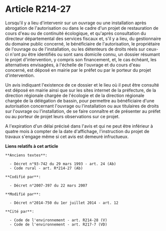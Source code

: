 # Article R214-27

Lorsqu'il y a lieu d'intervenir sur un ouvrage ou une installation après abrogation de l'autorisation ou dans le cadre d'un
projet de restauration de cours d'eau ou de continuité écologique, et qu'après consultation du directeur départemental des
services fiscaux et, s'il y a lieu, du gestionnaire du domaine public concerné, le bénéficiaire de l'autorisation, le
propriétaire de l'ouvrage ou de l'installation, ou les détenteurs de droits réels sur ceux-ci n'ont pu être identifiés ou
sont sans domicile connu, un dossier résumant le projet d'intervention, y compris son financement, et, le cas échéant, les
alternatives envisagées, à l'échelle de l'ouvrage et du cours d'eau concerné, est déposé en mairie par le préfet ou par le
porteur du projet d'intervention.

Un avis indiquant l'existence de ce dossier et le lieu où il peut être consulté est déposé en mairie ainsi que sur les sites
internet de la préfecture, de la direction régionale chargée de l'écologie et de la direction régionale chargée de la
délégation de bassin, pour permettre au bénéficiaire d'une autorisation concernant l'ouvrage ou l'installation ou aux
titulaires de droits sur l'ouvrage ou l'installation, de se faire connaître et de présenter au préfet ou au porteur de projet
leurs observations sur ce projet.

A l'expiration d'un délai précisé dans l'avis et qui ne peut être inférieur à quatre mois à compter de la date d'affichage,
l'instruction du projet de travaux s'engage même si cet avis est demeuré infructueux.

**Liens relatifs à cet article**

	**Anciens textes**:

	  - Décret n°93-742 du 29 mars 1993 - art. 24 (Ab)
	  - Code rural - art. R*214-27 (Ab)

	**Codifié par**:

	  - Décret n°2007-397 du 22 mars 2007

	**Modifié par**:

	  - Décret n°2014-750 du 1er juillet 2014 - art. 12

	**Cité par**:

	  - Code de l'environnement - art. R214-28 (V)
	  - Code de l'environnement - art. R217-7 (VD)
